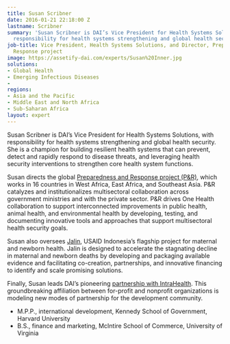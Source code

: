 ```yaml
---
title: Susan Scribner
date: 2016-01-21 22:18:00 Z
lastname: Scribner
summary: 'Susan Scribner is DAI’s Vice President for Health Systems Solutions, with
  responsibility for health systems strengthening and global health security.  '
job-title: Vice President, Health Systems Solutions, and Director, Preparedness &
  Response project
image: https://assetify-dai.com/experts/Susan%20Inner.jpg
solutions:
- Global Health
- Emerging Infectious Diseases
- 
regions:
- Asia and the Pacific
- Middle East and North Africa
- Sub-Saharan Africa
layout: expert
---
```


Susan Scribner is DAI’s Vice President for Health Systems Solutions, with responsibility for health systems strengthening and global health security. She is a champion for building resilient health systems that can prevent, detect and rapidly respond to disease threats, and leveraging health security interventions to strengthen core health system functions. 

Susan directs the global [Preparedness and Response project (P&R)](https://www.dai.com/our-work/projects/worldwide-preparedness-and-response-pr), which works in 16 countries in West Africa, East Africa, and Southeast Asia. P&R catalyzes and institutionalizes multisectoral collaboration across government ministries and with the private sector. P&R drives One Health collaboration to support interconnected improvements in public health, animal health, and environmental health by developing, testing, and documenting innovative tools and approaches that support multisectoral health security goals.  

Susan also oversees [Jalin](https://www.dai.com/our-work/projects/indonesia-jalin), USAID Indonesia’s flagship project for maternal and newborn health. Jalin is designed to accelerate the stagnating decline in maternal and newborn deaths by developing and packaging available evidence and facilitating co-creation, partnerships, and innovative financing to identify and scale promising solutions.  

Finally, Susan leads DAI’s pioneering [partnership with IntraHealth](https://www.dai.com/news/dai-and-intrahealth-join-forces-to-amplify-global-health-impact). This groundbreaking affiliation between for-profit and nonprofit organizations is modeling new modes of partnership for the development community.  

* M.P.P., international development, Kennedy School of Government, Harvard University
* B.S., finance and marketing, McIntire School of Commerce, University of Virginia